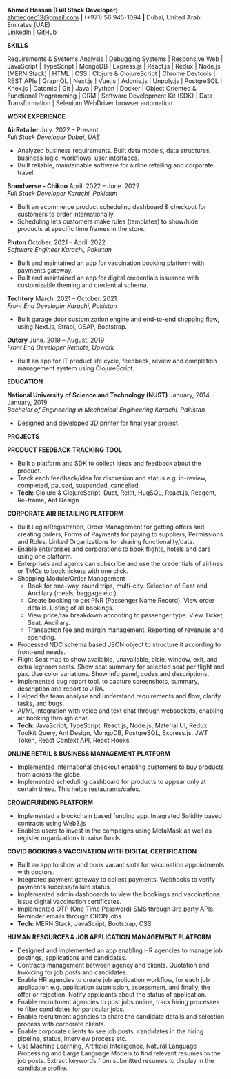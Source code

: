 **Ahmed Hassan (Full Stack Developer)**  
ahmedgeo13@gmail.com **|** (+971) 56 945-1094 **|** Dubai, United Arab Emirates (UAE)  
[LinkedIn](https://www.linkedin.com/in/ahmed1hsn/) **|** [GitHub](https://github.com/ahmed1hsn)

**SKILLS** 

Requirements & Systems Analysis | Debugging Systems | Responsive Web | JavaScript | TypeScript | MongoDB | Express.js | React.js | Redux | Node.js (MERN Stack) | HTML | CSS | Clojure & ClojureScript | Chrome Devtools | REST APIs | GraphQL | Next.js | Vue.js | Adonis.js | Unpoly.js | PostgreSQL | Knex.js | Datomic | Git | Java | Python | Docker | Object Oriented & Functional Programming | ORM | Software Development Kit (SDK) | Data Transformation | Selenium WebDriver browser automation

**WORK EXPERIENCE**

**AirRetailer**									          	   	  July. 2022 – Present  
*Full Stack Developer										     	    Dubai, UAE*

* Analyzed business requirements. Built data models, data structures, business logic, workflows, user interfaces.  
* Built reliable, maintainable software for airline retailing and corporate travel.

   
**Brandverse \- Chikoo**									        April. 2022 – June. 2022  
*Full Stack Developer										           Karachi, Pakistan*

* Built an ecommerce product scheduling dashboard & checkout for customers to order internationally.  
* Scheduling lets customers make rules (templates) to show/hide products at specific time frames in the store.

**Pluton**									  		   October. 2021 – April. 2022  
*Software Engineer										           Karachi, Pakistan*

* Built and maintained an app for vaccination booking platform with payments gateway.  
* Built and maintained an app for digital credentials issuance with customizable theming and credential schema.

**Techtory**  								 		March. 2021 – October. 2021  
*Front End Developer		 								           Karachi, Pakistan* 

* Built garage door customization engine and end-to-end shopping flow, using Next.js, Strapi, GSAP, Bootstrap.

**Outcry**		 							     		     June. 2019 – August. 2019  
*Front End Developer	 									             Remote, Upwork* 

* Built an app for IT product life cycle, feedback, review and completion management system using ClojureScript.

**EDUCATION**   
	  
**National University of Science and Technology (NUST)**			 	January, 2014 – January, 2019   
*Bachelor of Engineering in Mechanical Engineering					   		           Karachi, Pakistan*

* Designed and developed 3D printer for final year project.


**PROJECTS** 

**PRODUCT FEEDBACK TRACKING TOOL**

* Built a platform and SDK to collect ideas and feedback about the product.   
* Track each feedback/idea for discussion and status e.g. in-review, completed, paused, suspended, cancelled.   
* **Tech:** Clojure & ClojureScript, Duct, Reitit, HugSQL, React.js, Reagent, Re-frame, Ant Design

**CORPORATE AIR RETAILING PLATFORM**

* Built Login/Registration, Order Management for getting offers and creating orders, Forms of Payments for paying to suppliers, Permissions and Roles. Linked Organizations for sharing functionality/data.  
* Enable enterprises and corporations to book flights, hotels and cars using one platform.  
* Enterprises and agents can subscribe and use the credentials of airlines or TMCs to book tickets with one click.  
* Shopping Module/Order Management  
  * Book for one-way, round trips, multi-city. Selection of Seat and Ancillary (meals, baggage etc.).  
  * Create booking to get PNR (Passenger Name Record). View order details. Listing of all bookings.  
  * View price/tax breakdown according to passenger type. View Ticket, Seat, Ancillary.  
  * Transaction fee and margin management. Reporting of revenues and spending.  
* Processed NDC schema based JSON object to structure it according to front-end needs.  
* Flight Seat map to show available, unavailable, aisle, window, exit, and extra legroom seats. Show seat summary for selected seat per flight and pax. Use color variations. Show info panel, codes and descriptions.   
* Implemented bug report tool, to capture screenshots, summary, description and report to JIRA.  
* Helped the team analyse and understand requirements and flow, clarify tasks, and bugs.  
* AI/ML integration with voice and text chat through websockets, enabling air booking through chat.  
* **Tech:** JavaScript, TypeScript, React.js, Node.js, Material UI, Redux Toolkit Query, Ant Design, MongoDB, PostgreSQL, Express.js, JWT Token, React Context API, React Hooks

**ONLINE RETAIL & BUSINESS MANAGEMENT PLATFORM**

* Implemented international checkout enabling customers to buy products from across the globe.  
* Implemented scheduling dashboard for products to appear only at certain times. This helps restaurants/cafes.

**CROWDFUNDING PLATFORM**

* Implemented a blockchain based funding app. Integrated Solidity based contracts using Web3.js  
* Enables users to invest in the campaigns using MetaMask as well as register organizations to raise funds.

**COVID BOOKING & VACCINATION WITH DIGITAL CERTIFICATION**

* Built an app to show and book vacant slots for vaccination appointments with doctors.  
* Integrated payment gateway to collect payments. Webhooks to verify payments success/failure status.  
* Implemented admin dashboards to view the bookings and vaccinations. Issue digital vaccination certificates.  
* Implemented OTP (One Time Password) SMS through 3rd party APIs. Reminder emails through CRON jobs.  
* **Tech:** MERN Stack, JavaScript, Bootstrap, CSS

**HUMAN RESOURCES & JOB APPLICATION MANAGEMENT PLATFORM**

* Designed and implemented an app enabling HR agencies to manage job postings, applications and candidates.  
* Contracts management between agency and clients. Quotation and Invoicing for job posts and candidates.  
* Enable HR agencies to create job application workflow, for each job application e.g. application submission, assessment, and finally, the offer or rejection. Notify applicants about the status of application.  
* Enable recruitment agencies to post jobs online, track hiring processes to filter candidates for particular jobs.  
* Enable recruitment agencies to share the candidate details and selection process with corporate clients.  
* Enable corporate clients to see job posts, candidates in the hiring pipeline, status, interview process etc.  
* Use Machine Learning, Artificial Intelligence, Natural Language Processing and Large Language Models to find relevant resumes to the job posts. Extract keywords from submitted resumes to display in the candidate profile.
